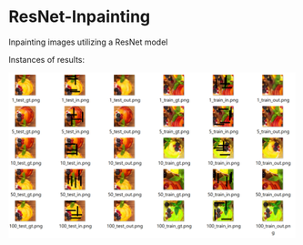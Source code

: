# ResNet-Inpainting
Inpainting images utilizing a ResNet model


Instances of results:

![Alt text](result/Capture.png?raw=true "Results")

